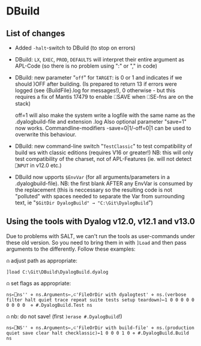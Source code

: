 # DBuild

## List of changes

* Added `-halt`-switch to DBuild (to stop on errors)

* DBuild: `LX`, `EXEC`, `PROD`, `DEFAULTS` will interpret their entire argument as APL-Code (so there is no problem using ":" or "," in code)

* DBuild: new parameter "`off`" for `TARGET`: is 0 or 1 and indicates if we should )OFF after building. (Is prepared to return 13 if errors were logged (see {BuildFile}.log for messages!), 0 otherwise - but this requires a fix of Mantis 17479 to enable ⎕SAVE 
when ⎕SE-fns are on the stack)

  off=1 will also make the system write a logfile with the same name as the .dyalogbuild-file and extension .log
  Also optional parameter "save=1" now works. Commandline-modifiers -save=0|1/-off=0|1 can be used to overwrite this behaviour.

* DBuild: new command-line switch "`TestClassic`" to test compatibility of build ws with classic editions (requires V16 or greater!)
  NB: this will only test compatibility of the charset, not of APL-Features (ie. will not detect `⎕NPUT` in v12.0 etc.)

* DBuild now upports `$EnvVar` (for all arguments/parameters in a .dyalogbuild-file). NB: the first blank AFTER any EnvVar is consumed
  by the replacement (this is neccessary so the resulting code is not "polluted" with spaces needed to separate the Var from
  surrounding text, ie "`$GitDir DyalogBuild" → "C:\Git\DyalogBuild`")

## Using the tools with Dyalog v12.0, v12.1 and v13.0

Due to problems with SALT, we can't run the tools as user-commands under these old version. So you need to bring them in with `]Load` and then pass arguments to the differently.
Follow these examples:

⍝ adjust path as appropriate:

`]load C:\Git\DBuild\DyalogBuild.dyalog`

⍝ set flags as appropriate:

`ns←⎕ns'' ⋄ ns.Arguments←,⊂'FileOrDir with dyalogtest' ⋄ ns.(verbose filter halt quiet trace repeat suite tests setup teardown)←1 0 0 0 0 0 0 0 0 0  ⋄ #.DyalogBuild.Test ns`

⍝ nb: do not save! (first `)erase #.DyalogBuild`!)

`ns←⎕NS'' ⋄ ns.Arguments←,⊂'FileOrDir with build-file' ⋄ ns.(production quiet save clear halt checklassic)←1 0 0 0 1 0 ⋄ #.DyalogBuild.Build ns`
